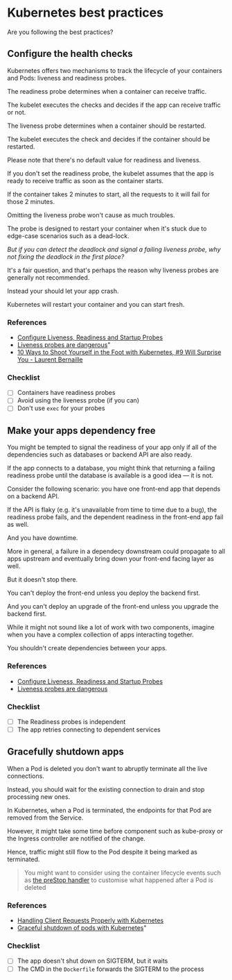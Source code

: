 # Kubernetes best practices

Are you following the best practices?

## Configure the health checks

Kubernetes offers two mechanisms to track the lifecycle of your containers and Pods: liveness and readiness probes.

The readiness probe determines when a container can receive traffic.

The kubelet executes the checks and decides if the app can receive traffic or not.

The liveness probe determines when a container should be restarted.

The kubelet executes the check and decides if the container should be restarted.

Please note that there's no default value for readiness and liveness.

If you don't set the readiness probe, the kubelet assumes that the app is ready to receive traffic as soon as the container starts.

If the container takes 2 minutes to start, all the requests to it will fail for those 2 minutes.

Omitting the liveness probe won't cause as much troubles.

The probe is designed to restart your container when it's stuck due to edge-case scenarios such as a dead-lock.

_But if you can detect the deadlock and signal a failing liveness probe, why not fixing the deadlock in the first place?_

It's a fair question, and that's perhaps the reason why liveness probes are generally not recommended.

Instead your should let your app crash.

Kubernetes will restart your container and you can start fresh.

### References

- [Configure Liveness, Readiness and Startup Probes](https://kubernetes.io/docs/tasks/configure-pod-container/configure-liveness-readiness-startup-probes/)
- [Liveness probes are dangerous](https://srcco.de/posts/kubernetes-liveness-probes-are-dangerous.html)"
- [10 Ways to Shoot Yourself in the Foot with Kubernetes, #9 Will Surprise You - Laurent Bernaille](https://www.youtube.com/watch?v=QKI-JRs2RIE)

### Checklist

- [ ] Containers have readiness probes
- [ ] Avoid using the liveness probe (if you can)
- [ ] Don't use `exec` for your probes

## Make your apps dependency free

You might be tempted to signal the readiness of your app only if all of the dependencies such as databases or backend API are also ready.

If the app connects to a database, you might think that returning a failing readiness probe until the database is available is a good idea — it is not.

Consider the following scenario: you have one front-end app that depends on a backend API.

If the API is flaky (e.g. it's unavailable from time to time due to a bug), the readiness probe fails, and the dependent readiness in the front-end app fail as well.

And you have downtime.

More in general, a failure in a dependecy downstream could propagate to all apps upstream and eventually bring down your front-end facing layer as well.

But it doesn't stop there.

You can't deploy the front-end unless you deploy the backend first.

And you can't deploy an upgrade of the front-end unless you upgrade the backend first.

While it might not sound like a lot of work with two components, imagine when you have a complex collection of apps interacting together.

You shouldn't create dependencies between your apps.

### References

- [Configure Liveness, Readiness and Startup Probes](https://kubernetes.io/docs/tasks/configure-pod-container/configure-liveness-readiness-startup-probes/)
- [Liveness probes are dangerous](https://srcco.de/posts/kubernetes-liveness-probes-are-dangerous.html)

### Checklist

- [ ] The Readiness probes is independent
- [ ] The app retries connecting to dependent services

## Gracefully shutdown apps

When a Pod is deleted you don't want to abruptly terminate all the live connections.

Instead, you should wait for the existing connection to drain and stop processing new ones.

In Kubernetes, when a Pod is terminated, the endpoints for that Pod are removed from the Service.

However, it might take some time before component such as kube-proxy or the Ingress controller are notified of the change.

Hence, traffic might still flow to the Pod despite it being marked as terminated.

> You might want to consider using the container lifecycle events such as [the preStop handler](https://kubernetes.io/docs/tasks/configure-pod-container/attach-handler-lifecycle-event/#define-poststart-and-prestop-handlers) to customise what happened after a Pod is deleted

### References

- [Handling Client Requests Properly with Kubernetes](https://freecontent.manning.com/handling-client-requests-properly-with-kubernetes/)
- [Graceful shutdown of pods with Kubernetes](https://pracucci.com/graceful-shutdown-of-kubernetes-pods.html)"

### Checklist

- [ ] The app doesn't shut down on SIGTERM, but it waits
- [ ] The CMD in the `Dockerfile` forwards the SIGTERM to the process
